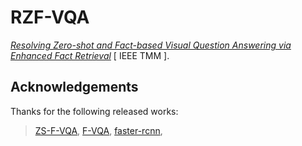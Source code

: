 # RZF-VQA

[*Resolving Zero-shot and Fact-based Visual Question Answering via Enhanced Fact Retrieval*](https://ieeexplore.ieee.org/document/10163831/) [ IEEE TMM ]. 



## Acknowledgements
Thanks for the following released works:
>[ZS-F-VQA](https://github.com/China-UK-ZSL/ZS-F-VQA), [F-VQA](https://github.com/wangpengnorman/FVQA), [faster-rcnn](https://github.com/jwyang/faster-rcnn.pytorch),
